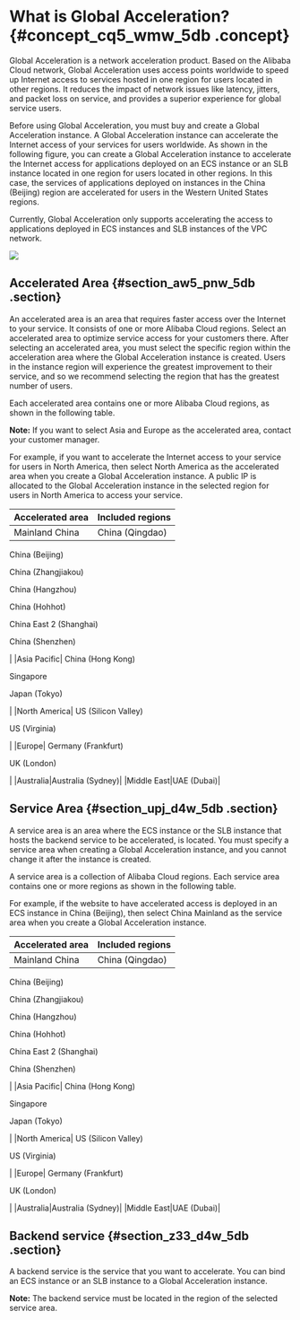 # What is Global Acceleration? {#concept_cq5_wmw_5db .concept}

Global Acceleration is a network acceleration product. Based on the Alibaba Cloud network, Global Acceleration uses access points worldwide to speed up Internet access to services hosted in one region for users located in other regions. It reduces the impact of network issues like latency, jitters, and packet loss on service, and provides a superior experience for global service users.

Before using Global Acceleration, you must buy and create a Global Acceleration instance. A Global Acceleration instance can accelerate the Internet access of your services for users worldwide. As shown in the following figure, you can create a Global Acceleration instance to accelerate the Internet access for applications deployed on an ECS instance or an SLB instance located in one region for users located in other regions. In this case, the services of applications deployed on instances in the China \(Beijing\) region are accelerated for users in the Western United States regions.

Currently, Global Acceleration only supports accelerating the access to applications deployed in ECS instances and SLB instances of the VPC network.

![](http://static-aliyun-doc.oss-cn-hangzhou.aliyuncs.com/assets/img/12626/15452160861354_en-US.png)

## Accelerated Area {#section_aw5_pnw_5db .section}

An accelerated area is an area that requires faster access over the Internet to your service. It consists of one or more Alibaba Cloud regions. Select an accelerated area to optimize service access for your customers there. After selecting an accelerated area, you must select the specific region within the acceleration area where the Global Acceleration instance is created. Users in the instance region will experience the greatest improvement to their service, and so we recommend selecting the region that has the greatest number of users.

Each accelerated area contains one or more Alibaba Cloud regions, as shown in the following table.

**Note:** If you want to select Asia and Europe as the accelerated area, contact your customer manager.

For example, if you want to accelerate the Internet access to your service for users in North America, then select North America as the accelerated area when you create a Global Acceleration instance. A public IP is allocated to the Global Acceleration instance in the selected region for users in North America to access your service.

|Accelerated area|Included regions|
|:---------------|:---------------|
|Mainland China| China \(Qingdao\) 

 China \(Beijing\)  

 China \(Zhangjiakou\)

 China \(Hangzhou\)

 China \(Hohhot\)

 China East 2 \(Shanghai\)

 China \(Shenzhen\)

 |
|Asia Pacific| China \(Hong Kong\)

 Singapore

 Japan \(Tokyo\)

 |
|North America| US \(Silicon Valley\)

 US \(Virginia\)

 |
|Europe| Germany \(Frankfurt\)

 UK \(London\)

 |
|Australia|Australia \(Sydney\)|
|Middle East|UAE \(Dubai\)|

## Service Area {#section_upj_d4w_5db .section}

A service area is an area where the ECS instance or the SLB instance that hosts the backend service to be accelerated, is located. You must specify a service area when creating a Global Acceleration instance, and you cannot change it after the instance is created.

A service area is a collection of Alibaba Cloud regions. Each service area contains one or more regions as shown in the following table.

For example, if the website to have accelerated access is deployed in an ECS instance in China \(Beijing\), then select China Mainland as the service area when you create a Global Acceleration instance.

|Accelerated area|Included regions|
|:---------------|:---------------|
|Mainland China| China \(Qingdao\) 

 China \(Beijing\)  

 China \(Zhangjiakou\)

 China \(Hangzhou\)

 China \(Hohhot\)

 China East 2 \(Shanghai\)

 China \(Shenzhen\)

 |
|Asia Pacific| China \(Hong Kong\)

 Singapore

 Japan \(Tokyo\)

 |
|North America| US \(Silicon Valley\)

 US \(Virginia\)

 |
|Europe| Germany \(Frankfurt\)

 UK \(London\)

 |
|Australia|Australia \(Sydney\)|
|Middle East|UAE \(Dubai\)|

## Backend service {#section_z33_d4w_5db .section}

A backend service is the service that you want to accelerate. You can bind an ECS instance or an SLB instance to a Global Acceleration instance. 

**Note:** The backend service must be located in the region of the selected service area.

